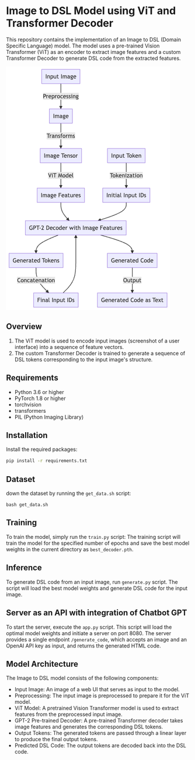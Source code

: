 # Image to DSL Model using ViT and Transformer Decoder

This repository contains the implementation of an Image to DSL (Domain Specific Language) model. The model uses a pre-trained Vision Transformer (ViT) as an encoder to extract image features and a custom Transformer Decoder to generate DSL code from the extracted features.

![Model Architecture](mermaid-diagram-20230419202149.png)

## Overview

1. The ViT model is used to encode input images (screenshot of a user interface) into a sequence of feature vectors.
2. The custom Transformer Decoder is trained to generate a sequence of DSL tokens corresponding to the input image's structure.

## Requirements

- Python 3.6 or higher
- PyTorch 1.8 or higher
- torchvision
- transformers
- PIL (Python Imaging Library)

## Installation

Install the required packages:

```bash
pip install -r requirements.txt
```

## Dataset

down the dataset by running the `get_data.sh` script:

```
bash get_data.sh
```

## Training

To train the model, simply run the `train.py` script:
The training script will train the model for the specified number of epochs and save the best model weights in the current directory as `best_decoder.pth`.

## Inference

To generate DSL code from an input image, run `generate.py` script. The script will load the best model weights and generate DSL code for the input image.

## Server as an API with integration of Chatbot GPT

To start the server, execute the `app.py` script. This script will load the optimal model weights and initiate a server on port 8080. The server provides a single endpoint `/generate_code`, which accepts an image and an OpenAI API key as input, and returns the generated HTML code.

## Model Architecture

The Image to DSL model consists of the following components:

- Input Image: An image of a web UI that serves as input to the model.
- Preprocessing: The input image is preprocessed to prepare it for the ViT model.
- ViT Model: A pretrained Vision Transformer model is used to extract features from the preprocessed input image.
- GPT-2 Pre-trained Decoder: A pre-trained Transformer decoder takes image features and generates the corresponding DSL tokens.
- Output Tokens: The generated tokens are passed through a linear layer to produce the final output tokens.
- Predicted DSL Code: The output tokens are decoded back into the DSL code.
